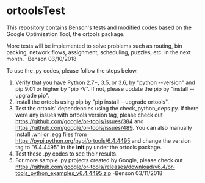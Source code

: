# ortoolsTest
This repository contains Benson's tests and modified codes based on the Google Optimization Tool, the ortools package.

More tests will be implemented to solve problems such as routing, bin packing, network flows, assignment, scheduling, puzzles, etc. in the next month.
-Benson
03/10/2018

To use the .py codes, please follow the steps below.
 1. Verify that you have Python 2.7+, 3.5, or 3.6, by "python --version" and pip 9.01 or higher by "pip -V". If not, please update the pip by "install --upgrade pip".
 2. Install the ortools using pip by "pip install --upgrade ortools". 
 3. Test the ortools' dependencies using the check_python_deps.py. If there were any issues with ortools version tag, please check out https://github.com/google/or-tools/issues/384 and https://github.com/google/or-tools/issues/489. You can also manually install .whl or .egg files from https://pypi.python.org/pypi/ortools/6.4.4495 and change the version tag to "6.4.4495" in the __init__.py under the ortools package.
 4. Test these .py codes to see their results.
 5. For more sample .py projects created by Google, please check out https://github.com/google/or-tools/releases/download/v6.4/or-tools_python_examples_v6.4.4495.zip
 -Benson
 03/11/2018
